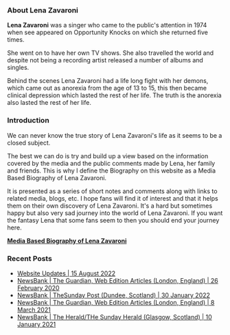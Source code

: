 ### About Lena Zavaroni

<p><strong>Lena Zavaroni</strong> was a singer who came to the public's attention in 1974 when see appeared on Opportunity Knocks on which she returned five times.</p>

<p>She went on to have her own TV shows. She also travelled the world and despite not being a recording artist released a number of albums and singles.</p>

<p>Behind the scenes Lena Zavaroni had a life long fight with her demons, which came out as anorexia from the age of 13 to 15, this then became clinical depression which lasted the rest of her life. The truth is the anorexia also lasted the rest of her life.</p>

### Introduction

<p>We can never know the true story of Lena Zavaroni's life as it seems to be a closed subject.</p>

<p>The best we can do is try and build up a view based on the information covered by the media and the public comments made by Lena, her family and friends. This is why I define the Biography on this website as a Media Based Biography of Lena Zavaroni.</p>

<p>It is presented as a series of short notes and comments along with links to related media, blogs, etc. I hope fans will find it of interest and that it helps them on their own discovery of Lena Zavaroni. It's a hard but sometimes happy but also very sad journey into the world of Lena Zavaroni. If you want the fantasy Lena that some fans seem to then you should end your journey here.</p>

<a href="https://fanzoflenazavaroni.github.io/biography/lena-zavaroni/"><strong>Media Based Biography of Lena Zavaroni</strong></a>

### Recent Posts

<!-- BLOG-POST-LIST:START -->
- [Website Updates | 15 August 2022](https://fanzoflenazavaroni.github.io/2022-08-21-Website-updates/)
- [NewsBank | The Guardian, Web Edition Articles &lpar;London, England&rpar; | 26 February 2020](https://fanzoflenazavaroni.github.io/2022-02-26-Newsbank/)
- [NewsBank | TheSunday Post &lpar;Dundee, Scotland&rpar; | 30 January 2022](https://fanzoflenazavaroni.github.io/2022-01-30-Newsbank/)
- [NewsBank | The Guardian, Web Edition Articles &lpar;London, England&rpar; | 8 March 2021](https://fanzoflenazavaroni.github.io/2021-03-08-Newsbank/)
- [NewsBank | The Herald/THe Sunday Herald &lpar;Glasgow, Scotland&rpar; | 10 January 2021](https://fanzoflenazavaroni.github.io/2021-01-10-Newsbank/)
<!-- BLOG-POST-LIST:END -->
